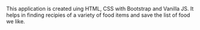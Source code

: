 This application is created uing HTML, CSS with Bootstrap and Vanilla JS. It helps in finding recipies of a variety of food items and save the list of food we like.
